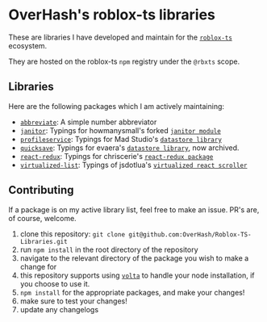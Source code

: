 # OverHash's roblox-ts libraries

These are libraries I have developed and maintain for the [`roblox-ts`](https://github.com/roblox-ts/roblox-ts) ecosystem.

They are hosted on the roblox-ts `npm` registry under the `@rbxts` scope.

## Libraries

Here are the following packages which I am actively maintaining:

- [`abbreviate`](https://www.npmjs.com/package/@rbxts/abbreviate): A simple number abbreviator
- [`janitor`](https://www.npmjs.com/package/@rbxts/janitor): Typings for howmanysmall's forked [`janitor module`](https://github.com/howmanysmall/Janitor)
- [`profileservice`](https://www.npmjs.com/package/@rbxts/profileservice): Typings for Mad Studio's [`datastore library`](https://github.com/MadStudioRoblox/ProfileService)
- [`quicksave`](https://www.npmjs.com/package/@rbxts/quicksave): Typings for evaera's [`datastore library`](https://github.com/evaera/quicksave), now archived.
- [`react-redux`](https://www.npmjs.com/package/@rbxts/react-redux): Typings for chriscerie's [`react-redux package`](https://github.com/chriscerie/react-redux)
- [`virtualized-list`](https://www.npmjs.com/package/@rbxts/virtualized-list): Typings of jsdotlua's [`virtualized react scroller`](https://github.com/jsdotlua/virtualized-list-lua)

## Contributing

If a package is on my active library list, feel free to make an issue. PR's are, of course, welcome.

1. clone this repository: `git clone git@github.com:OverHash/Roblox-TS-Libraries.git`
2. run `npm install` in the root directory of the repository
3. navigate to the relevant directory of the package you wish to make a change for
4. this repository supports using [`volta`](https://volta.sh) to handle your node installation, if you choose to use it.
5. `npm install` for the appropriate packages, and make your changes!
6. make sure to test your changes!
7. update any changelogs
